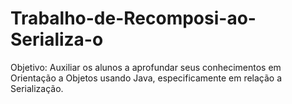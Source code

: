 # Trabalho-de-Recomposi-ao-Serializa-o
Objetivo: Auxiliar os alunos a aprofundar seus conhecimentos em Orientação a Objetos usando Java, especificamente em relação a Serialização.
